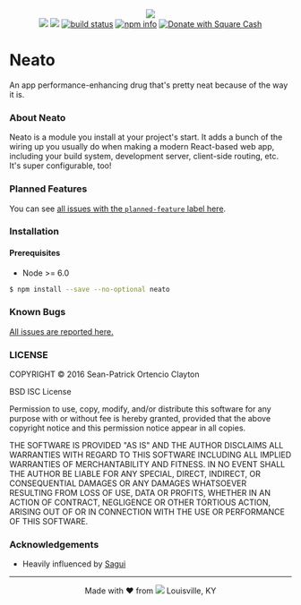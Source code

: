 <div align="center">
  <img style="max-width:768px;" src="https://gitlab.com/seanclayton/neato/raw/master/logo.png" />
  <br />
  <!-- Dependency Status -->
  <a href="https://david-dm.org/sean-clayton/neato" title="Dependency status"><img src="https://david-dm.org/sean-clayton/neato.svg"/></a>
  <!-- devDependency Status -->
  <a href="https://david-dm.org/sean-clayton/neato#info=devDependencies" title="devDependency status"><img src="https://david-dm.org/sean-clayton/neato/dev-status.svg"/></a>
  <!-- Build Status -->
  <a href="https://gitlab.com/seanclayton/neato/commits/master"><img alt="build status" src="https://gitlab.com/seanclayton/neato/badges/master/build.svg" /></a>
  <!-- NPM Info -->
  <a href="https://www.npmjs.com/package/neato"><img alt="npm info" src="https://img.shields.io/npm/v/neato.svg?maxAge=2592000?style=flat-square" /></a>
  <!-- Donations -->
  <a href="https://cash.me/$seanc">
    <img src="https://img.shields.io/badge/square-donate-green.svg" alt="Donate with Square Cash" />
  </a>
</div>

# Neato
An app performance-enhancing drug that's pretty neat because of the way it is.

### About Neato

Neato is a module you install at your project's start. It adds a bunch of the wiring up you usually do when making a modern React-based web app, including your build system, development server, client-side routing, etc. It's super configurable, too!

### Planned Features

You can see [all issues with the `planned-feature` label here].

[all issues with the `planned-feature` label here]: https://gitlab.com/seanclayton/neato/issues?label_name%5B%5D=planned-feature

### Installation

#### Prerequisites

- Node >= 6.0

```sh
$ npm install --save --no-optional neato
```

### Known Bugs

[All issues are reported here.](https://gitlab.com/seanclayton/neato/issues)

### LICENSE

COPYRIGHT &copy; 2016 Sean-Patrick Ortencio Clayton

BSD ISC License

Permission to use, copy, modify, and/or distribute this software for any
purpose with or without fee is hereby granted, provided that the above
copyright notice and this permission notice appear in all copies.

THE SOFTWARE IS PROVIDED "AS IS" AND THE AUTHOR DISCLAIMS ALL WARRANTIES
WITH REGARD TO THIS SOFTWARE INCLUDING ALL IMPLIED WARRANTIES OF
MERCHANTABILITY AND FITNESS. IN NO EVENT SHALL THE AUTHOR BE LIABLE FOR
ANY SPECIAL, DIRECT, INDIRECT, OR CONSEQUENTIAL DAMAGES OR ANY DAMAGES
WHATSOEVER RESULTING FROM LOSS OF USE, DATA OR PROFITS, WHETHER IN AN
ACTION OF CONTRACT, NEGLIGENCE OR OTHER TORTIOUS ACTION, ARISING OUT OF
OR IN CONNECTION WITH THE USE OR PERFORMANCE OF THIS SOFTWARE.

### Acknowledgements

- Heavily influenced by [Sagui]

[Sagui]: https://github.com/saguijs/sagui

- - -

<div align="center">
  Made with ❤ from <img src="https://cdn.rawgit.com/sean-clayton/13721b3d1dadcefec06279aee37688f6/raw/d739621b15b24544605bb2e5c5d3eb364a4c9842/fleur-de-lis.svg" /> Louisville, KY
</div>
